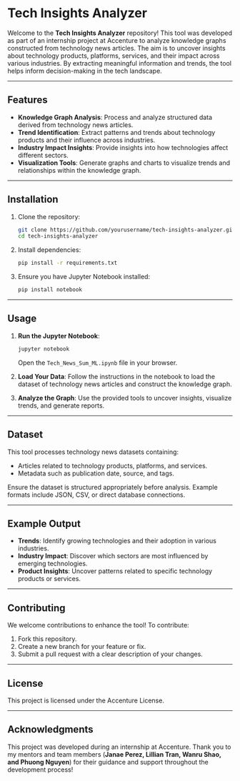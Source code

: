 # Tech Insights Analyzer

Welcome to the **Tech Insights Analyzer** repository! This tool was developed as part of an internship project at Accenture to analyze knowledge graphs constructed from technology news articles. The aim is to uncover insights about technology products, platforms, services, and their impact across various industries. By extracting meaningful information and trends, the tool helps inform decision-making in the tech landscape.

---

## Features

- **Knowledge Graph Analysis**: Process and analyze structured data derived from technology news articles.
- **Trend Identification**: Extract patterns and trends about technology products and their influence across industries.
- **Industry Impact Insights**: Provide insights into how technologies affect different sectors.
- **Visualization Tools**: Generate graphs and charts to visualize trends and relationships within the knowledge graph.

---

## Installation

1. Clone the repository:
   ```bash
   git clone https://github.com/yourusername/tech-insights-analyzer.git
   cd tech-insights-analyzer
   ```
2. Install dependencies:
   ```bash
   pip install -r requirements.txt
   ```
3. Ensure you have Jupyter Notebook installed:
   ```bash
   pip install notebook
   ```

---

## Usage

1. **Run the Jupyter Notebook**:
   ```bash
   jupyter notebook
   ```
   Open the `Tech_News_Sum_ML.ipynb` file in your browser.

2. **Load Your Data**: Follow the instructions in the notebook to load the dataset of technology news articles and construct the knowledge graph.

3. **Analyze the Graph**: Use the provided tools to uncover insights, visualize trends, and generate reports.

---

## Dataset

This tool processes technology news datasets containing:
- Articles related to technology products, platforms, and services.
- Metadata such as publication date, source, and tags.

Ensure the dataset is structured appropriately before analysis. Example formats include JSON, CSV, or direct database connections.

---

## Example Output

- **Trends**: Identify growing technologies and their adoption in various industries.
- **Industry Impact**: Discover which sectors are most influenced by emerging technologies.
- **Product Insights**: Uncover patterns related to specific technology products or services.

---

## Contributing

We welcome contributions to enhance the tool! To contribute:
1. Fork this repository.
2. Create a new branch for your feature or fix.
3. Submit a pull request with a clear description of your changes.

---

## License

This project is licensed under the Accenture License.

---

## Acknowledgments

This project was developed during an internship at Accenture. Thank you to my mentors and team members (**Janae Perez, Lillian Tran, Wanru Shao, and Phuong Nguyen**) for their guidance and support throughout the development process!

